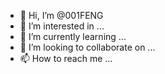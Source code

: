 - 👋 Hi, I’m @001FENG
- 👀 I’m interested in ...
- 🌱 I’m currently learning ...
- 💞️ I’m looking to collaborate on ...
- 📫 How to reach me ...

<!---
001FENG/001FENG is a ✨ special ✨ repository because its `README.md` (this file) appears on your GitHub profile.
You can click the Preview link to take a look at your changes.
--->
